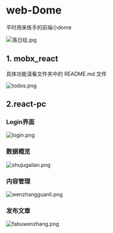 # web-Dome

平时用来练手的前端小dome

![落日绘.jpg](https://s2.loli.net/2023/02/16/glaLuATGXcyRCr4.jpg)

## 1. mobx_react

具体功能请看文件夹中的 README.md 文件

![todos.png](https://s2.loli.net/2023/02/16/iwe1otv9GaAESmF.png)



## 2.react-pc

### Login界面 

![login.png](https://s2.loli.net/2023/02/19/mROqBW9CvnHLcSa.png)



### 数据概览

![shujugailan.png](https://s2.loli.net/2023/02/19/Gpndscz6uyf2DVk.png)



### 内容管理

![wenzhangguanli.png](https://s2.loli.net/2023/02/19/gsJLiG8nx7dcjay.png)



### 发布文章

![fabuwenzhang.png](https://s2.loli.net/2023/02/19/kh1WiXqZFLBT9ru.png)
